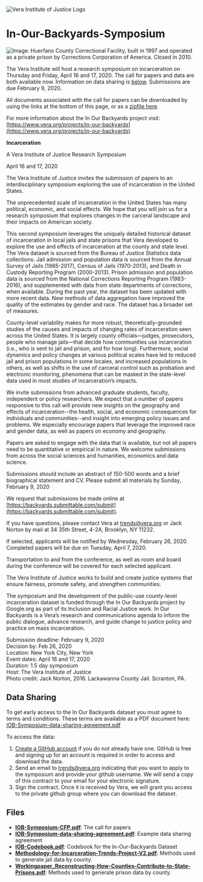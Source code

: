 ![Vera Institute of Justice Logo](https://github.com/vera-institute/In-Our-Backyards-Symposium/blob/master/vera-logo.png?raw=true)

# In-Our-Backyards-Symposium

![Image: Huerfano County Correctional Facility, built in 1997 and operated as a private prison by Corrections Corporation of America. Closed in 2010.](https://github.com/vera-institute/In-Our-Backyards-Symposium/blob/master/iob-cfp-banner.Jpg?raw=true)

The Vera Institute will host a research symposium on incarceration on Thursday and Friday, April 16 and 17, 2020. The call for papers and data are both available now. Information on data sharing is [below](#datasharing). Submissions are due February 9, 2020.

All documents associated with the call for papers can be downloaded by
using the links at the bottom of this page, or as a [zipfile here](https://github.com/vera-institute/In-Our-Backyards-Symposium/archive/master.zip).

For more information about the In Our Backyards project visit: 
[https://www.vera.org/projects/in-our-backyards](https://www.vera.org/projects/in-our-backyards)


**Incarceration**

A Vera Institute of Justice Research Symposium

April 16 and 17, 2020

The Vera Institute of Justice invites the submission of papers to an interdisciplinary symposium exploring the use of incarceration in the United States.

The unprecedented scale of incarceration in the United States has many political, economic, and social effects. We hope that you will join us for a research symposium that explores changes in the carceral landscape and their impacts on American society.

This second symposium leverages the uniquely detailed historical dataset of incarceration in local jails and state prisons that Vera developed to explore the use and effects of incarceration at the county and state level. The Vera dataset is sourced from the Bureau of Justice Statistics data collections: Jail admission and population data is sourced from the Annual Survey of Jails (1985-2017), Census of Jails (1970-2013), and Death in Custody Reporting Program (2000-2013). Prison admission and population data is sourced from the National Corrections Reporting Program (1983-2016), and supplemented with data from state departments of corrections, when available. During the past year, the dataset has been updated with more recent data. New methods of data aggregation have improved the quality of the estimates by gender and race. The dataset has a broader set of measures.

County-level variability makes for more robust, theoretically-grounded studies of the causes and impacts of changing rates of incarceration seen across the United States. It is largely county officials—judges, prosecutors, people who manage jails—that decide how communities use incarceration (i.e., who is sent to jail and prison, and for how long). Furthermore, social dynamics and policy changes at various political scales have led to reduced jail and prison populations in some locales, and increased populations in others, as well as shifts in the use of carceral control such as probation and electronic monitoring,  phenomena that can be masked in the state-level data used in most studies of incarceration’s impacts.

We invite submissions from advanced graduate students, faculty, independent or policy researchers. We expect that a number of papers responsive to this call will provide new insights on the geography and effects of incarceration--the health, social, and economic consequences for individuals and communities--and insight into emerging policy issues and problems. We especially encourage papers that leverage the improved race and gender data, as well as papers on economy and geography. 

Papers are asked to engage with the data that is available, but not all papers need to be quantitative or empirical in nature. We welcome submissions from across the social sciences and humanities, economics and data science.

Submissions should include an abstract of 150-500 words and a brief biographical statement and CV. Please submit all materials by Sunday, February 9, 2020


We request that submissions be made online at [https://backyards.submittable.com/submit](https://backyards.submittable.com/submit).

If you have questions, please contact Vera at trends@vera.org or Jack Norton by mail at 34 35th Street, 4-2A, Brooklyn, NY 11232.

If selected, applicants will be notified by Wednesday, February 26, 2020. Completed papers will be due on Tuesday, April 7, 2020.

Transportation to and from the conference, as well as room and board during the conference will be covered for each selected applicant.

The Vera Institute of Justice works to build and create justice systems that ensure fairness, promote safety, and strengthen communities.


The symposium and the development of the public-use county-level incarceration dataset is funded through the In Our Backyards project by Google.org as part of its Inclusion and Racial Justice work. In Our Backyards is a Vera’s research and communications agenda to inform the public dialogue, advance research, and guide change to justice policy and practice on mass incarceration.

Submission deadline: February 9, 2020 <br>
Decision by: Feb 26, 2020 <br>
Location: New York City, New York <br>
Event dates: April 16 and 17, 2020 <br>
Duration: 1.5 day symposium <br>
Host: The Vera Institute of Justice <br>
Photo credit: Jack Norton, 2016. Lackawanna County Jail. Scranton, PA. <br>

## Data Sharing<a name="datasharing"></a>
To get early access to the In Our Backyards dataset you must agree to terms and conditions. These terms are available as a PDF document here: [IOB-Symposium-data-sharing-agreement.pdf](https://github.com/vera-institute/In-Our-Backyards-Symposium/blob/master/IOB-Symposium-data-sharing-agreement.pdf?raw=true)

To access the data:

1. [Create a GitHub account](https://github.com/join) if you do not already have one. GitHub is free and signing up for an account is required in order to access and download the data. 
2. Send an email to <trends@vera.org> indicating that you want to apply to the symposium and provide your github username. We will send a copy of this contract to your email for your electronic signature. 
3. Sign the contract. Once it is received by Vera, we will grant you access to the private github group where you can download the dataset.


## Files

- **[IOB-Symposium-CFP.pdf](https://github.com/vera-institute/In-Our-Backyards-Symposium/blob/master/IOB-Symposium-CFP.pdf?raw=true)**: The call for papers
- **[IOB-Symposium-data-sharing-agreement.pdf](https://github.com/vera-institute/In-Our-Backyards-Symposium/blob/master/IOB-Symposium-data-sharing-agreement.pdf?raw=true)**: Example data sharing agreement
- **[IOB-Codebook.pdf](https://github.com/vera-institute/In-Our-Backyards-Symposium/blob/master/IOB-Codebook.pdf?raw=true)**: Codebook for the In-Our-Backyards Dataset
- **[Methodology-for-Incarceration-Trends-Project-V2.pdf](https://github.com/vera-institute/In-Our-Backyards-Symposium/blob/master/Methodology-for-Incarceration-Trends-Project-V2.pdf?raw=true)**: Methods used to generate jail data by county.
- **[Workingpaper_Reconstructing-How-Counties-Contribute-to-State-Prisons.pdf](https://github.com/vera-institute/In-Our-Backyards-Symposium/blob/master/Workingpaper_Reconstructing-How-Counties-Contribute-to-State-Prisons.pdf?raw=true)**: Methods used to generate prison data by county.

